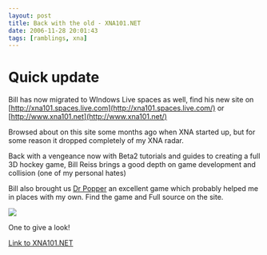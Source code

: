 ```yaml
---
layout: post
title: Back with the old - XNA101.NET
date: 2006-11-28 20:01:43
tags: [ramblings, xna]
---
```


 

# Quick update

Bill has now migrated to WIndows Live spaces as well, find his new site on [http://xna101.spaces.live.com](http://xna101.spaces.live.com/) or [http://www.xna101.net](http://www.xna101.net/)

Browsed about on this site some months ago when XNA started up, but for some reason it dropped completely of my XNA radar.

Back with a vengeance now with Beta2 tutorials and guides to creating a full 3D hockey game, Bill Reiss brings a good depth on game development and collision (one of my personal hates)

Bill also brought us [Dr Popper](http://www.bluerosegames.com/dnn/) an excellent game which probably helped me in places with my own.  Find the game and Full source on the site.

![](http://www.bluerosegames.com/dnn/Portals/0/drpopper.png)

One to give a look! 

[Link to XNA101.NET](http://bluerosesystems.com/CS/blogs/xna101/default)

